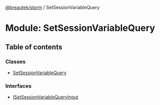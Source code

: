 [@breautek/storm](../README.md) / SetSessionVariableQuery

# Module: SetSessionVariableQuery

## Table of contents

### Classes

- [SetSessionVariableQuery](../classes/SetSessionVariableQuery.SetSessionVariableQuery-1.md)

### Interfaces

- [ISetSessionVariableQueryInput](../interfaces/SetSessionVariableQuery.ISetSessionVariableQueryInput.md)
